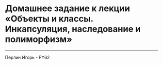 # Домашнее задание к лекции «Объекты и классы. Инкапсуляция, наследование и полиморфизм»
***
Перлин Игорь - PY62
